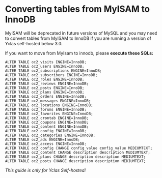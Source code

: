# Converting tables from MyISAM to InnoDB


MyISAM will be deprecated in future versions of MySQL and you may need to convert tables from MyISAM to InnoDB if you are running a version of Yclas self-hosted below 3.0.

If you want to move from MyIsam to innodb, please  **execute these SQLs:**

```
ALTER TABLE oc2_visits ENGINE=InnoDB;
ALTER TABLE oc2_users ENGINE=InnoDB;
ALTER TABLE oc2_subscriptions ENGINE=InnoDB;
ALTER TABLE oc2_subscribers ENGINE=InnoDB;
ALTER TABLE oc2_roles ENGINE=InnoDB;
ALTER TABLE oc2_reviews ENGINE=InnoDB;
ALTER TABLE oc2_posts ENGINE=InnoDB;
ALTER TABLE oc2_plans ENGINE=InnoDB;
ALTER TABLE oc2_orders ENGINE=InnoDB;
ALTER TABLE oc2_messages ENGINE=InnoDB;
ALTER TABLE oc2_locations ENGINE=InnoDB;
ALTER TABLE oc2_forums ENGINE=InnoDB;
ALTER TABLE oc2_favorites ENGINE=InnoDB;
ALTER TABLE oc2_crontab ENGINE=InnoDB;
ALTER TABLE oc2_coupons ENGINE=InnoDB;
ALTER TABLE oc2_content ENGINE=InnoDB;
ALTER TABLE oc2_config ENGINE=InnoDB;
ALTER TABLE oc2_categories ENGINE=InnoDB;
ALTER TABLE oc2_ads ENGINE=InnoDB;
ALTER TABLE oc2_access ENGINE=InnoDB;
ALTER TABLE oc2_config CHANGE config_value config_value MEDIUMTEXT;
ALTER TABLE oc2_content CHANGE description description MEDIUMTEXT;
ALTER TABLE oc2_plans CHANGE description description MEDIUMTEXT;
ALTER TABLE oc2_posts CHANGE description description MEDIUMTEXT;
```
*This guide is only for Yclas Self-hosted!*

